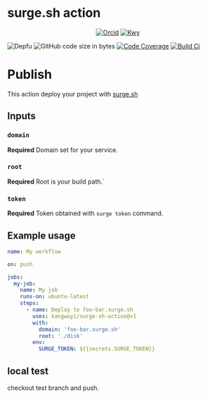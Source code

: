 # surge.sh action

<p align="center">
  <a href="https://orcid.org/0009-0009-0993-7629"><img src="https://img.shields.io/badge/iD-0009--0009--0993--7629-f5f5f5" alt="Orcid"></a>
  <a href="https://ko-fi.com/kwy"><img src="https://badgen.net/badge/icon/kofi?icon=kofi&label=kwy&color=F16061" alt="Kwy"></a>

</p>

<p align="center">

![Depfu](https://img.shields.io/depfu/kangwuyi/surge-sh-action) ![GitHub code size in bytes](https://img.shields.io/github/languages/code-size/kangwuyi/surge-sh-action) [![Code Coverage](https://img.shields.io/codecov/c/github/kangwuyi/surge-sh-action)](https://codecov.io/github/kangwuyi/surge-sh-action) [![Build Ci](https://github.com/kangwuyi/surge-sh-action/actions/workflows/test.js.yml/badge.svg)](https://github.com/kangwuyi/kangwuyi/surge-sh-action)

</p>

# Publish

This action deploy your project with [surge.sh](https://surge.sh)

## Inputs

### `domain`

**Required** Domain set for your service.

### `root`

**Required** Root is your build path.`

### `token`

**Required** Token obtained with `surge token` command.

## Example usage

```yaml
name: My workflow

on: push

jobs:
  my-job:
    name: My job
    runs-on: ubuntu-latest
    steps:
      - name: Deploy to foo-bar.surge.sh
        uses: kangwuyi/surge-sh-action@v1
        with:
          domain: 'foo-bar.surge.sh'
          root: './disk'
        env:
          SURGE_TOKEN: ${{secrets.SURGE_TOKEN}}
```

## local test
checkout test branch and push.
